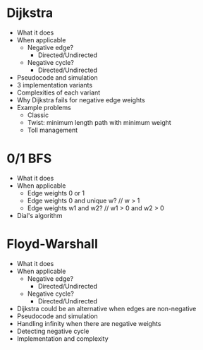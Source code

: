 # Dijkstra

- What it does
- When applicable
  - Negative edge?
    - Directed/Undirected
  - Negative cycle?
    - Directed/Undirected
- Pseudocode and simulation
- 3 implementation variants
- Complexities of each variant
- Why Dijkstra fails for negative edge weights
- Example problems
  - Classic
  - Twist: minimum length path with minimum weight
  - Toll management

# 0/1 BFS

- What it does
- When applicable
  - Edge weights 0 or 1
  - Edge weights 0 and unique w? // w > 1
  - Edge weights w1 and w2? // w1 > 0 and w2 > 0
- Dial's algorithm

# Floyd-Warshall

- What it does
- When applicable
  - Negative edge?
    - Directed/Undirected
  - Negative cycle?
    - Directed/Undirected
- Dijkstra could be an alternative when edges are non-negative
- Pseudocode and simulation
- Handling infinity when there are negative weights
- Detecting negative cycle
- Implementation and complexity